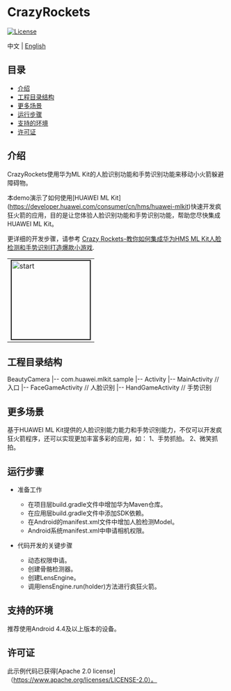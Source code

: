# CrazyRockets
[![License](https://img.shields.io/badge/Docs-hmsguides-brightgreen)](https://developer.huawei.com/consumer/cn/doc/development/HMS-Guides/ml-introduction-4)

中文 | [English](https://github.com/HMS-Core/hms-ml-demo/blob/master/ApplicationCases/CrazyRockets/README.md)

## 目录

 * [介绍](#介绍)
 * [工程目录结构](#工程目录结构)
 * [更多场景](#更多场景)
 * [运行步骤](#运行步骤)
 * [支持的环境](#支持的环境)
 * [许可证](#许可证)


## 介绍
CrazyRockets使用华为ML Kit的人脸识别功能和手势识别功能来移动小火箭躲避障碍物。

本demo演示了如何使用[HUAWEI ML Kit] (https://developer.huawei.com/consumer/cn/hms/huawei-mlkit)快速开发疯狂火箭的应用，目的是让您体验人脸识别功能和手势识别功能，帮助您尽快集成HUAWEI ML Kit。

更详细的开发步骤，请参考 [Crazy Rockets-教你如何集成华为HMS ML Kit人脸检测和手势识别打造爆款小游戏](https://developer.huawei.com/consumer/cn/forum/topic/0201388581574050067?fid=18).

<table><tr>
<td><img src="https://github.com/HMS-Core/hms-ml-demo/blob/master/CrazyRockets/hand.gif" width=180 title="start" border=2></td>
</tr></table>

## 工程目录结构
BeautyCamera
    |-- com.huawei.mlkit.sample
        |-- Activity
            |-- MainActivity // 入口
            |-- FaceGameActivity // 人脸识别
            |-- HandGameActivity // 手势识别

## 更多场景
基于HUAWEI ML Kit提供的人脸识别能力能力和手势识别能力，不仅可以开发疯狂火箭程序，还可以实现更加丰富多彩的应用，如：
1、手势抓拍。
2、微笑抓拍。

## 运行步骤
- 准备工作
  - 在项目层build.gradle文件中增加华为Maven仓库。
  - 在应用层build.gradle文件中添加SDK依赖。
  - 在Android的manifest.xml文件中增加人脸检测Model。
  - Android系统manifest.xml中申请相机权限。

- 代码开发的关键步骤
  - 动态权限申请。
  - 创建骨骼检测器。
  - 创建LensEngine。
  - 调用lensEngine.run(holder)方法进行疯狂火箭。

## 支持的环境
推荐使用Android 4.4及以上版本的设备。

##  许可证
此示例代码已获得[Apache 2.0 license]（https://www.apache.org/licenses/LICENSE-2.0）。
